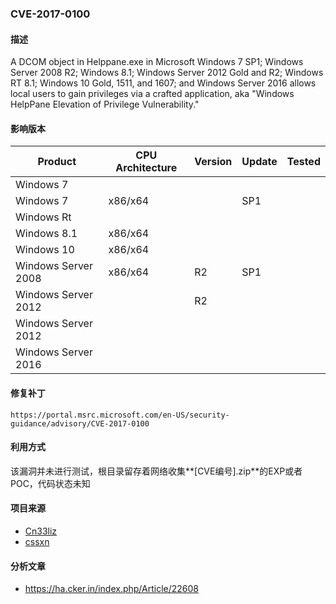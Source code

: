###  CVE-2017-0100

#### 描述

A DCOM object in Helppane.exe in Microsoft Windows 7 SP1; Windows Server 2008 R2; Windows 8.1; Windows Server 2012 Gold and R2; Windows RT 8.1; Windows 10 Gold, 1511, and 1607; and Windows Server 2016 allows local users to gain privileges via a crafted application, aka "Windows HelpPane Elevation of Privilege Vulnerability."

#### 影响版本

| Product             | CPU Architecture | Version | Update | Tested |
| ------------------- | ---------------- | ------- | ------ | ------ |
| Windows 7           |                  |         |        |        |
| Windows 7           | x86/x64          |         | SP1    |        |
| Windows Rt          |                  |         |        |        |
| Windows 8.1         | x86/x64          |         |        |        |
| Windows 10          | x86/x64          |         |        |        |
| Windows Server 2008 | x86/x64          | R2      | SP1    |        |
| Windows Server 2012 |                  | R2      |        |        |
| Windows Server 2012 |                  |         |        |        |
| Windows Server 2016 |                  |         |        |        |

#### 修复补丁

```
https://portal.msrc.microsoft.com/en-US/security-guidance/advisory/CVE-2017-0100
```

#### 利用方式

该漏洞并未进行测试，根目录留存着网络收集**[CVE编号].zip**的EXP或者POC，代码状态未知

#### 项目来源

- [Cn33liz](https://github.com/Cn33liz/MS17-012)
- [cssxn](https://github.com/cssxn/CVE-2017-0100)

#### 分析文章

- https://ha.cker.in/index.php/Article/22608
